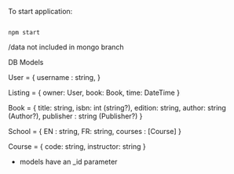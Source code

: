 To start application:

```

npm start

```
/data not included in mongo branch



DB Models

User = 
{
    username : string,
}

Listing =
{
    owner: User,
    book: Book,
    time: DateTime
}

Book = 
{
    title: string,
    isbn: int (string?),
    edition: string,
    author: string (Author?),
    publisher : string (Publisher?)
}

School = 
{
    EN : string,
    FR: string,
    courses : [Course]
}

Course = 
{
    code: string,
    instructor: string
}

* models have an _id parameter